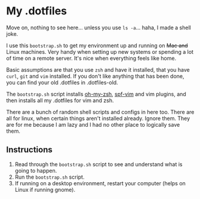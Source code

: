 # My .dotfiles

Move on, nothing to see here... unless you use `ls -a`... haha, I made a shell joke.

I use this `bootstrap.sh` to get my environment up and running on ~~Mac and~~ Linux machines. Very handy when setting up new systems or spending a lot of time on a remote server. It's nice when everything feels like home.

Basic assumptions are that you use `zsh` and have it installed, that you have `curl`, `git` and `vim` installed. If you don't like anything that has been done, you can find your old .dotfiles in .dotfiles-old.

The `bootstrap.sh` script installs [oh-my-zsh](https://github.com/robbyrussell/oh-my-zsh/), [spf-vim](http://vim.spf13.com/) and vim plugins, and then installs all my .dotfiles for vim and zsh.

There are a bunch of random shell scripts and configs in here too. There are all for linux, when certain things aren't installed already. Ignore them. They are for me because I am lazy and I had no other place to logically save them.

## Instructions
1. Read through the `bootstrap.sh` script to see and understand what is going to happen.
2. Run the `bootstrap.sh` script.
3. If running on a desktop environment, restart your computer (helps on Linux if running gnome).
